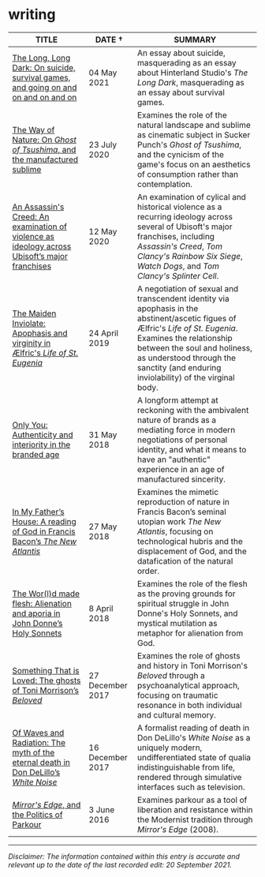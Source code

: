 # writing

| TITLE                      | DATE † | SUMMARY |
|----------------------------|-------------|--------------------|
| [The Long, Long Dark: On suicide, survival games, and going on and on and on and on](https://spncryn.medium.com/the-long-long-dark-c9999179ceb6) | 04 May 2021 | An essay about suicide, masquerading as an essay about Hinterland Studio's _The Long Dark_, masquerading as an essay about survival games. |
| [The Way of Nature: On *Ghost of Tsushima*, and the manufactured sublime](https://medium.com/@spncryn/the-way-of-nature-56509be6dd01) | 23 July 2020 | Examines the role of the natural landscape and sublime as cinematic subject in Sucker Punch's *Ghost of Tsushima*, and the cynicism of the game's focus on an aesthetics of consumption rather than contemplation. |
| [An Assassin's Creed: An examination of violence as ideology across Ubisoft’s major franchises](https://medium.com/@spncryn/an-assassins-creed-1079002c9512) | 12 May 2020 | An examination of cylical and historical violence as a recurring ideology across several of Ubisoft's major franchises, including *Assassin's Creed*, *Tom Clancy's Rainbow Six Siege*, *Watch Dogs*, and *Tom Clancy's Splinter Cell*.  |
| [The Maiden Inviolate: Apophasis and virginity in Ælfric's *Life of St. Eugenia*](https://proteusjournal.files.wordpress.com/2019/04/proteus-2.pdf) | 24 April 2019 | A negotiation of sexual and transcendent identity via apophasis in the abstinent/ascetic figues of Ælfric's *Life of St. Eugenia*. Examines the relationship between the soul and holiness, as understood through the sanctity (and enduring inviolability) of the virginal body. |
| [Only You: Authenticity and interiority in the branded age](https://docs.google.com/document/d/1phMLoRznXqX_w5LpiQqlPJKmt5sPf1KwWk5nERU9chA/edit?usp=sharing) | 31 May 2018 | A longform attempt at reckoning with the ambivalent nature of brands as a mediating force in modern negotiations of personal identity, and what it means to have an "authentic" experience in an age of manufactured sincerity. |
| [In My Father’s House: A reading of God in Francis Bacon’s *The New Atlantis*](https://medium.com/@spncryn/in-my-fathers-house-de8212511e92) | 27 May 2018 | Examines the mimetic reproduction of nature in Francis Bacon’s seminal utopian work *The New Atlantis*, focusing on technological hubris and the displacement of God, and the datafication of the natural order.|
| [The Wor(l)d made flesh: Alienation and aporia in John Donne’s Holy Sonnets](https://medium.com/@spncryn/the-wor-l-d-made-flesh-alienation-and-aporia-in-john-donnes-holy-sonnets-d959975626d9) | 8 April 2018 | Examines the role of the flesh as the proving grounds for spiritual struggle in John Donne's Holy Sonnets, and mystical mutilation as metaphor for alienation from God. |
| [Something That is Loved: The ghosts of Toni Morrison’s *Beloved*](https://medium.com/spncryn/something-that-is-loved-b170d20a0b3f) | 27 December 2017 | Examines the role of ghosts and history in Toni Morrison's *Beloved* through a psychoanalytical approach, focusing on traumatic resonance in both individual and cultural memory. |
| [Of Waves and Radiation: The myth of the eternal death in Don DeLillo’s *White Noise*](https://medium.com/spncryn/of-waves-and-radiation-b5992cd6b247) | 16 December 2017 | A formalist reading of death in Don DeLillo's *White Noise* as a uniquely modern, undifferentiated state of qualia indistinguishable from life, rendered through simulative interfaces such as television. |
| [*Mirror's Edge*, and the Politics of Parkour](https://killscreen.com/articles/mirrors-edge-politics-parkour/) | 3 June 2016 | Examines parkour as a tool of liberation and resistance within the Modernist tradition through *Mirror's Edge* (2008). |

---

*Disclaimer: The information contained within this entry is accurate and relevant up to the date of the last recorded edit: 20 September 2021.*
